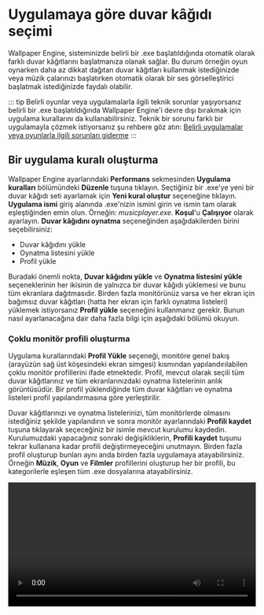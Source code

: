 # Uygulamaya göre duvar kâğıdı seçimi

Wallpaper Engine, sisteminizde belirli bir .exe başlatıldığında otomatik olarak farklı duvar kâğıtlarını başlatmanıza olanak sağlar. Bu durum örneğin oyun oynarken daha az dikkat dağıtan duvar kâğıtları kullanmak istediğinizde veya müzik çalarınızı başlatırken otomatik olarak bir ses görselleştirici başlatmak istediğinizde faydalı olabilir.

::: tip
Belirli oyunlar veya uygulamalarla ilgili teknik sorunlar yaşıyorsanız belirli bir .exe başlatıldığında Wallpaper Engine'i devre dışı bırakmak için uygulama kurallarını da kullanabilirsiniz. Teknik bir sorunu farklı bir uygulamayla çözmek istiyorsanız şu rehbere göz atın: [Belirli uygulamalar veya oyunlarla ilgili sorunları giderme](/functionality/applicationrules.html)
:::

## Bir uygulama kuralı oluşturma

Wallpaper Engine ayarlarındaki **Performans** sekmesinden **Uygulama kuralları** bölümündeki **Düzenle** tuşuna tıklayın. Seçtiğiniz bir .exe'ye yeni bir duvar kâğıdı seti ayarlamak için **Yeni kural oluştur** seçeneğine tıklayın. **Uygulama ismi** giriş alanında .exe'nizin ismini girin ve ismin tam olarak eşleştiğinden emin olun. Örneğin: *musicplayer.exe*. **Koşul**'u **Çalışıyor** olarak ayarlayın. **Duvar kâğıdını oynatma** seçeneğinden aşağıdakilerden birini seçebilirsiniz:

* Duvar kâğıdını yükle
* Oynatma listesini yükle
* Profil yükle

Buradaki önemli nokta, **Duvar kâğıdını yükle** ve **Oynatma listesini yükle** seçeneklerinin her ikisinin de yalnızca bir duvar kâğıdı yüklemesi ve bunu tüm ekranlara dağıtmasıdır. Birden fazla monitörünüz varsa ve her ekran için bağımsız duvar kâğıtları (hatta her ekran için farklı oynatma listeleri) yüklemek istiyorsanız **Profil yükle** seçeneğini kullanmanız gerekir. Bunun nasıl ayarlanacağına dair daha fazla bilgi için aşağıdaki bölümü okuyun.

### Çoklu monitör profili oluşturma

Uygulama kurallarındaki **Profil Yükle** seçeneği, monitöre genel bakış (arayüzün sağ üst köşesindeki ekran simgesi) kısmından yapılandırılabilen çoklu monitör profillerini ifade etmektedir. Profil, mevcut olarak seçili tüm duvar kâğıtlarınız ve tüm ekranlarınızdaki oynatma listelerinin anlık görüntüsüdür. Bir profil yüklendiğinde tüm duvar kâğıtları ve oynatma listeleri profil yapılandırmasına göre yerleştirilir.

Duvar kâğıtlarınızı ve oynatma listelerinizi, tüm monitörlerde olmasını istediğiniz şekilde yapılandırın ve sonra monitör ayarlarındaki **Profili kaydet** tuşuna tıklayarak seçeceğiniz bir isimle mevcut kurulumu kaydedin. Kurulumuzdaki yapacağınız sonraki değişikliklerin, **Profili kaydet** tuşunu tekrar kullanana kadar profili değiştirmeyeceğini unutmayın. Birden fazla profil oluşturup bunları aynı anda birden fazla uygulamaya atayabilirsiniz. Örneğin **Müzik**, **Oyun** ve **Filmler** profillerini oluşturup her bir profili, bu kategorilerle eşleşen tüm .exe dosyalarına atayabilirsiniz.

<video width="100%" controls autoplay loop>
  <source src="/videos/apprules.mp4" type="video/mp4">
  Tarayıcınız video etiketini desteklemiyor.
</video>